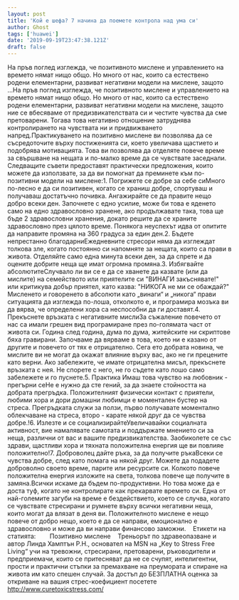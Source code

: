 ```yaml
---
layout: post
title: 'Кой е шефа? 7 начина да поемете контрола над ума си'
author: Ghost
tags: ['huawei']
date: '2019-09-19T23:47:38.121Z'
draft: false
---
```


На пръв поглед изглежда, че позитивното мислене и управлението на времето нямат нищо общо. Но много от нас, които са естествено родени елементарни, развиват негативни модели на мислене, защото ...На пръв поглед изглежда, че позитивното мислене и управлението на времето нямат нищо общо. Но много от нас, които са естествено родени елементарни, развиват негативни модели на мислене, защото ние се вбесяваме от предизвикателствата си и честите чувства да сме претоварени. Тогава това негативно отношение затруднява контролирането на чувствата ни и придвижването напред.Практикуването на позитивно мислене ви позволява да се съсредоточите върху постиженията си, което увеличава щастието и подобрява мотивацията. Това ви позволява да отделяте повече време за свършване на нещата и по-малко време да се чувствате заседнали. Следващите съвети предоставят практически предложения, които можете да използвате, за да ви помогнат да преминете към по-позитивни модели на мислене:1. Погрижете се добре за себе сиМного по-лесно е да си позитивен, когато се храниш добре, спортуваш и получаваш достатъчно почивка. Ангажирайте се да правите нещо добро всеки ден. Започнете с едно усилие, може би това е яденето само на едно здравословно хранене, ако продължавате така, това ще бъде 2 здравословни хранения, докато решите да се храните здравословно през цялото време. Понякога неуспехът идва от опитите да направите промяна на 360 градуса за един ден.2. Бъдете непрестанно благодарниЕжедневните стресори няма да изглеждат толкова зле, когато постоянно си напомняте за нещата, които са прави в живота. Отделяйте само една минута всеки ден, за да спрете и да оцените добрите неща ще имат огромна промяна.3. Избягвайте абсолютитеСлучвало ли ви се е да се хванете да казвате (или да мислите) на семейството или приятелите си "ВИНАГИ закъснявате!" или критикува добър приятел, като казва: "НИКОГА не ми се обаждай?" Мисленето и говоренето в абсолюти като „винаги“ и „никога“ прави ситуацията да изглежда по-лоша, отколкото е, и програмира мозъка ви да вярва, че определени хора са неспособни да ги доставят.4. Прекъснете връзката с негативните мислиЗа съжаление повечето от нас са имали грешен вид програмиране през по-голямата част от живота си. Година след година, дума по дума, житейските ни скриптове бяха гравирани. Започваме да вярваме в това, което ни е казано от другите и повечето от тях е отрицателно. Сега ето добрата новина, че мислите ви не могат да окажат влияние върху вас, ако не ги прецените като верни. Ако забележите, че имате отрицателна мисъл, прекъснете връзката с нея. Не спорете с него, не го съдете като лошо само забележете и го пуснете.5. Практика Имаш това чувство на любовник - прегърни сеНе е нужно да сте гений, за да знаете стойността на добрата прегръдка. Положителният физически контакт с приятели, любими хора и дори домашни любимци е моментален бустер на стреса. Прегръдката служи за ползи, първо получавате моментално облекчаване на стреса, второ - карате някой друг да се чувства добре.!6. Излезте и се социализирайтеУвеличавайки социалната активност, вие намалявате самотата и поддържате мнението си за неща, различни от вас и вашите предизвикателства. Заобиколете се със здрави, щастливи хора и тяхната положителна енергия ще ви повлияе положително!7. Доброволец дайте ръка, за да получите ръкаВсеки се чувства добре, след като помага на някой друг. Можете да подадете доброволно своето време, парите или ресурсите си. Колкото повече положителна енергия изложите на света, толкова повече ще получите в замяна.Всички искаме да бъдем по-продуктивни. Но това може да е доста туф, когато не контролирате как прекарвате времето си. Една от най-големите загуби на време е бездействието, което се случва, когато се чувствате стресирани и румнете върху всички негативни неща, които могат да влязат в деня ви. Положителното мислене е нещо повече от добро нещо, което е да се направи, емоционално е здравословно и може да ви направи финансово заможни.    Етикети на статията:        Позитивно мислене    Треньорът по здравеопазване и автор Линда Хамптън Р.Н., основател на MSN на „Key to Stress Free Living“ учи на тревожни, стресирани, претоварени, ръководители и предприемачи, които се притесняват да не се счупят, интелигентни, прости и практични стъпки за премахване на преумората и спиране на живота им като спешен случай. За достъп до БЕЗПЛАТНА оценка за откриване на вашия стрес-коефициент посетете http://www.curetoxicstress.com/
